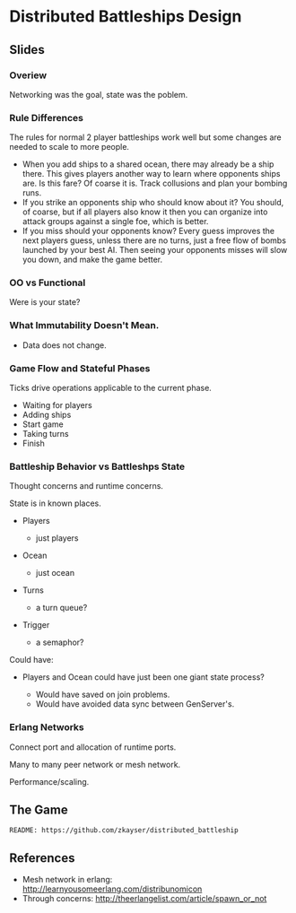 # Distributed Battleships Design

## Slides

### Overiew

Networking was the goal, state was the poblem.

### Rule Differences

The rules for normal 2 player battleships work well but some changes are needed to scale to more people.

* When you add ships to a shared ocean, there may already be a ship there. This gives players another way to learn where opponents ships are. Is this fare? Of coarse it is. Track collusions and plan your bombing runs.
* If you strike an opponents ship who should know about it? You should, of coarse, but if all players also know it then you can organize into attack groups against a single foe, which is better.
* If you miss should your opponents know? Every guess improves the next players guess, unless there are no turns, just a free flow of bombs launched by your best AI. Then seeing your opponents misses will slow you down, and make the game better.


### OO vs Functional

Were is your state?

### What Immutability Doesn't Mean.

* Data does not change.

### Game Flow and Stateful Phases

Ticks drive operations applicable to the current phase.

* Waiting for players
* Adding ships
* Start game
* Taking turns
* Finish

### Battleship Behavior vs Battleshps State

Thought concerns and runtime concerns.

State is in known places.

* Players

  - just players

* Ocean

  - just ocean 

* Turns

  - a turn queue?

* Trigger

  - a semaphor?

Could have:

* Players and Ocean could have just been one giant state process?

  - Would have saved on join problems.
  - Would have avoided data sync between GenServer's.

### Erlang Networks

Connect port and allocation of runtime ports.

Many to many peer network or mesh network.

Performance/scaling.

## The Game

    README: https://github.com/zkayser/distributed_battleship





## References

* Mesh network in erlang: http://learnyousomeerlang.com/distribunomicon
* Through concerns: http://theerlangelist.com/article/spawn_or_not

